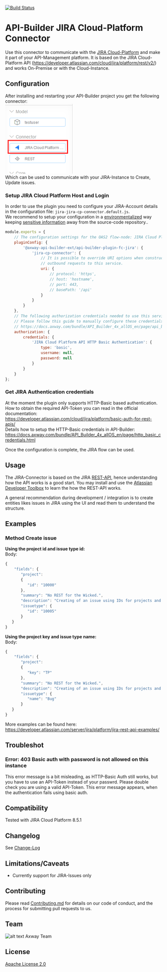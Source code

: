[![Build Status](https://github.com/Axway-API-Builder-Ext/api-builder-extras/workflows/JIRA%20CP%20Connector%20Tests/badge.svg)](https://github.com/Axway-API-Builder-Ext/api-builder-extras/actions)

# API-Builder JIRA Cloud-Platform Connector

Use this connector to communicate with the [JIRA Cloud-Platform](https://www.atlassian.com/software/jira) and make it part of your API-Management platform. It is based on the JIRA Cloud-Platform API (https://developer.atlassian.com/cloud/jira/platform/rest/v2/) and works On-Premise or with the Cloud-Instance.  

## Configuration
After installing and restarting your API-Builder project you get the following connector:  
![JIRA Cloud Platform Connector][jira-connector]   
Which can be used to communicate with your JIRA-Instance to Create, Update issues. 

### Setup JIRA Cloud Platform Host and Login
In order to use the plugin you need to configure your JIRA-Account details in the configuration file: `jira-jira-cp-connector.default.js`.  
We recommend to setup your configuration in a [environmentalized](https://docs.axway.com/bundle/API_Builder_4x_allOS_en/page/environmentalization.html) way keeping [sensitive information](https://docs.axway.com/bundle/API_Builder_4x_allOS_en/page/project_configuration.html#ProjectConfiguration-Configurationfiles) away from the source-code repository.. 
```javascript
module.exports = {
	// The configuration settings for the OAS2 flow-node: JIRA Cloud Platform API
	pluginConfig: {
		'@axway-api-builder-ext/api-builder-plugin-fc-jira': {
			'jira-cp-connector': {
				// It is possible to override URI options when constructing
				// outbound requests to this service.
				uri: {
					// protocol: 'https',
					// host: 'hostname',
					// port: 443,
					// basePath: '/api'
				}
			}
		}
	},
	// The following authorization credentials needed to use this service.
	// Please follow this guide to manually configure these credentials:
	// https://docs.axway.com/bundle/API_Builder_4x_allOS_en/page/api_builder_credentials.html
	authorization: {
		credentials: {
			'JIRA Cloud Platform API HTTP Basic Authentication': {
				type: 'basic',
				username: null,
				password: null
			}
		}
	}
};
```
### Get JIRA Authentication credentials
At the moment the plugin only supports HTTP-Basic based authentication. How to obtain the required API-Token you can read in the official documentation:  
https://developer.atlassian.com/cloud/jira/platform/basic-auth-for-rest-apis/  
Details how to setup the HTTP-Basic credentials in API-Builder:  
https://docs.axway.com/bundle/API_Builder_4x_allOS_en/page/http_basic_credentials.html

Once the configuration is complete, the JIRA flow can be used.

## Usage

The JIRA-Connector is based on the JIRA [REST-API](https://developer.atlassian.com/cloud/jira/platform/rest/v2/), hence understanding how the API works is a good start. You may install and use the [Atlassian Developer Toolbox](https://marketplace.atlassian.com/apps/1014904/atlassian-developer-toolbox) to learn the how the REST-API works.  

A general recommendation during development / integration is to create entities likes issues in JIRA using the UI and read them to understand the structure.  

## Examples
### Method Create issue
__Using the project id and issue type id:__   
Body:  
```javascript
{
    "fields": {
       "project":
       {
          "id": "10000"
       },
       "summary": "No REST for the Wicked.",
       "description": "Creating of an issue using IDs for projects and issue types using the REST API",
       "issuetype": {
          "id": "10005"
       }
   }
}
```
__Using the project key and issue type name:__   
Body:  
```javascript
{
    "fields": {
       "project":
       {
          "key": "TP"
       },
       "summary": "No REST for the Wicked.",
       "description": "Creating of an issue using IDs for projects and issue types using the REST API",
       "issuetype": {
          "name": "Bug"
       }
   }
}
```

More examples can be found here: https://developer.atlassian.com/server/jira/platform/jira-rest-api-examples/

## Troubleshot
### Error: 403 Basic auth with password is not allowed on this instance
This error message is a bit misleading, as HTTP-Basic Auth still works, but you have to use an API-Token instead of your passwrd. Please double check you are using a valid API-Token. This error message appears, when the authentication fails using basic auth.


## Compatibility
Tested with JIRA Cloud Platform 8.5.1

## Changelog
See [Change-Log][6]

## Limitations/Caveats
- Currently support for JIRA-Issues only

## Contributing

Please read [Contributing.md](https://github.com/Axway-API-Management-Plus/Common/blob/master/Contributing.md) for details on our code of conduct, and the process for submitting pull requests to us.  


## Team

![alt text][Axwaylogo] Axway Team

[Axwaylogo]: https://github.com/Axway-API-Management/Common/blob/master/img/AxwayLogoSmall.png  "Axway logo"


## License
[Apache License 2.0](/LICENSE)

[jira-connector]: misc/images/JIRA-CP-Connector.png
[jira-connector-config]: misc/images/JIRA-CP-Connector-Config.png
[jira-connector-settings]: misc/images/JIRA-CP-Connector-Settings.png

[6]: Changelog.md
